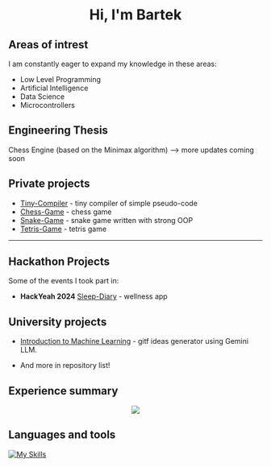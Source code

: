 <h1 align="center"> Hi, I'm Bartek </h1>

## Areas of intrest

I am constantly eager to expand my knowledge in these areas:

- Low Level Programming
- Artificial Intelligence
- Data Science
- Microcontrollers


## Engineering Thesis

Chess Engine (based on the Minimax algorithm) —> more updates coming soon


## Private projects

  - [Tiny-Compiler](https://github.com/bartlomiejkozka/teeny-tiny-compiler "Visit the repository") - tiny compiler of simple pseudo-code
  - [Chess-Game](https://github.com/bartlomiejkozka/chess_game "Visit the repository") - chess game
  - [Snake-Game](https://github.com/bartlomiejkozka/snake_game "Visit the repository") - snake game written with strong OOP
  - [Tetris-Game](https://github.com/bartlomiejkozka/tetris_game "Visit the repository") - tetris game

---
## Hackathon Projects  

Some of the events I took part in:  

- **HackYeah 2024**
[Sleep-Diary](https://github.com/bartlomiejkozka/sleep_diary "Visit the repository") - wellness app


## University projects

- [Introduction to Machine Learning](https://github.com/bartlomiejkozka/ML/tree/main/gift-ideas-generator) - gitf ideas generator using Gemini LLM.

- And more in repository list!


                                                                                                                                                                                                                                    
## Experience summary

<p align="center">
  <img src="https://github-readme-stats-eosin-one-98.vercel.app/api/top-langs/?username=bartlomiejkozka&theme=dark&layout=compact&hide_border=false&count_private=true&hide_title=true" />
</p>

## Languages and tools

[![My Skills](https://skillicons.dev/icons?i=linux,bash,c,cpp,cs,java,cmake,py,fastapi,git,github,html,css,js,php,flutter,dart,bitbucket,r&theme=dark&perline=10)](https://skillicons.dev)